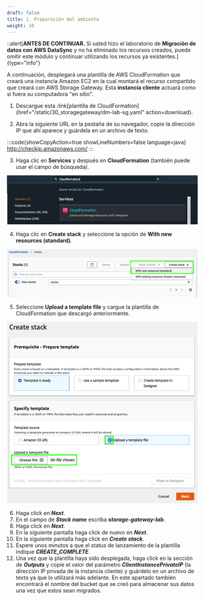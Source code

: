 ```yaml
---
draft: false
title: 1. Preparación del ambiente
weight: 10
---
```

::alert[**ANTES DE CONTINUAR.** Si usted hizo el laboratorio de **Migración de datos con AWS DataSync** y no ha eliminado los recursos creados, puede omitir este módulo y continuar utilizando los recursos ya existentes.]{type="info"}

A continuación, desplegará una plantilla de AWS CloudFormation que creará una instancia Amazon EC2 en la cual montará el recurso compartido que creará con AWS Storage Gateway. Esta **instancia cliente** actuará como si fuera su computadora "en sitio".

1. Descargue esta :link[plantilla de CloudFormation]{href="/static/30_storagegateway/dm-lab-sg.yaml" action=download}.

2. Abra la siguiente URL en la pestaña de su navegador, copie la dirección IP que ahí aparece y guárdela en un archivo de texto.

:::code{showCopyAction=true showLineNumbers=false language=java}
http://checkip.amazonaws.com/
:::

3. Haga clic en **Services** y después en **CloudFormation** (también puede usar el campo de búsqueda).

![CloudFormation](/static/images/mgn/cloudformation1.png)

4. Haga clic en **Create stack** y seleccione la opción de **With new resources (standard)**.

![CloudFormation](/static/images/mgn/cloudformation2.png)

5. Seleccione **Upload a template file** y cargue la plantilla de CloudFormation que descargó anteriormente.

![CloudFormation](/static/images/mgn/cloudformation3.png)

6. Haga click en ***Next***.
7. En el campo de ***Stack name*** escriba ***storage-gateway-lab***.
8. Haga click en ***Next***.
9. En la siguiente pantalla haga click de nuevo en ***Next***.
10. En la siguiente pantalla haga click en ***Create stack***.
11. Espere unos minutos a que el status de lanzamiento de la plantilla indique ***CREATE_COMPLETE***.
12. Una vez que la plantilla haya sido desplegada, haga click en la sección de ***Outputs*** y copie el valor del parámetro ***ClientInstancePrivateIP*** (la dirección IP privada de la instancia cliente) y guárdelo en un archivo de texto ya que lo utilizará más adelante. En este apartado también encontrará el nombre del bucket que se creó para almacenar sus datos una vez que estos sean migrados.